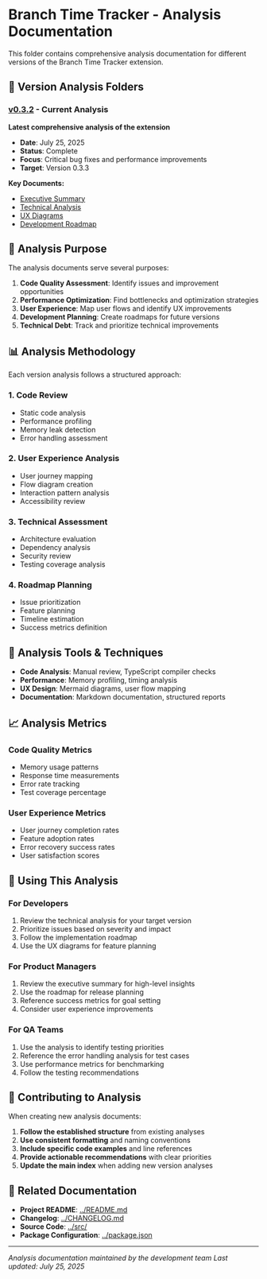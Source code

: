 # Branch Time Tracker - Analysis Documentation

This folder contains comprehensive analysis documentation for different versions of the Branch Time Tracker extension.

## 📁 Version Analysis Folders

### [v0.3.2](./v0.3.2/) - Current Analysis

**Latest comprehensive analysis of the extension**

- **Date**: July 25, 2025
- **Status**: Complete
- **Focus**: Critical bug fixes and performance improvements
- **Target**: Version 0.3.3

**Key Documents:**

- [Executive Summary](./v0.3.2/REVIEW_SUMMARY.md)
- [Technical Analysis](./v0.3.2/CODE_ANALYSIS.md)
- [UX Diagrams](./v0.3.2/UX_DIAGRAM.md)
- [Development Roadmap](./v0.3.2/VERSION_0.3.3_ROADMAP.md)

## 🎯 Analysis Purpose

The analysis documents serve several purposes:

1. **Code Quality Assessment**: Identify issues and improvement opportunities
2. **Performance Optimization**: Find bottlenecks and optimization strategies
3. **User Experience**: Map user flows and identify UX improvements
4. **Development Planning**: Create roadmaps for future versions
5. **Technical Debt**: Track and prioritize technical improvements

## 📊 Analysis Methodology

Each version analysis follows a structured approach:

### 1. Code Review

- Static code analysis
- Performance profiling
- Memory leak detection
- Error handling assessment

### 2. User Experience Analysis

- User journey mapping
- Flow diagram creation
- Interaction pattern analysis
- Accessibility review

### 3. Technical Assessment

- Architecture evaluation
- Dependency analysis
- Security review
- Testing coverage analysis

### 4. Roadmap Planning

- Issue prioritization
- Feature planning
- Timeline estimation
- Success metrics definition

## 🔧 Analysis Tools & Techniques

- **Code Analysis**: Manual review, TypeScript compiler checks
- **Performance**: Memory profiling, timing analysis
- **UX Design**: Mermaid diagrams, user flow mapping
- **Documentation**: Markdown documentation, structured reports

## 📈 Analysis Metrics

### Code Quality Metrics

- Memory usage patterns
- Response time measurements
- Error rate tracking
- Test coverage percentage

### User Experience Metrics

- User journey completion rates
- Feature adoption rates
- Error recovery success rates
- User satisfaction scores

## 🚀 Using This Analysis

### For Developers

1. Review the technical analysis for your target version
2. Prioritize issues based on severity and impact
3. Follow the implementation roadmap
4. Use the UX diagrams for feature planning

### For Product Managers

1. Review the executive summary for high-level insights
2. Use the roadmap for release planning
3. Reference success metrics for goal setting
4. Consider user experience improvements

### For QA Teams

1. Use the analysis to identify testing priorities
2. Reference the error handling analysis for test cases
3. Use performance metrics for benchmarking
4. Follow the testing recommendations

## 📝 Contributing to Analysis

When creating new analysis documents:

1. **Follow the established structure** from existing analyses
2. **Use consistent formatting** and naming conventions
3. **Include specific code examples** and line references
4. **Provide actionable recommendations** with clear priorities
5. **Update the main index** when adding new version analyses

## 🔗 Related Documentation

- **Project README**: [../README.md](../README.md)
- **Changelog**: [../CHANGELOG.md](../CHANGELOG.md)
- **Source Code**: [../src/](../src/)
- **Package Configuration**: [../package.json](../package.json)

---

_Analysis documentation maintained by the development team_
_Last updated: July 25, 2025_
